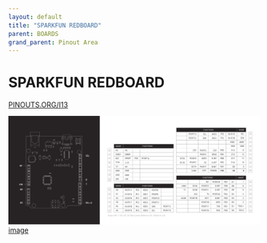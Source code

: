 ```yaml
---
layout: default
title: "SPARKFUN REDBOARD"
parent: BOARDS
grand_parent: Pinout Area
---
```


# SPARKFUN REDBOARD

<a href="https://www.PINOUTS.ORG/I13">PINOUTS.ORG/I13</a>

![image](./assets/102.png)  
[image](./assets/102.png)
